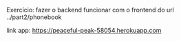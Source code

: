 Exercício:
fazer o backend funcionar com o frontend do url
../part2/phonebook

link app: https://peaceful-peak-58054.herokuapp.com
